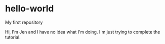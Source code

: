 # hello-world
My first repository

Hi, I'm Jen and I have no idea what I'm doing. I'm just trying to complete the tutorial.
